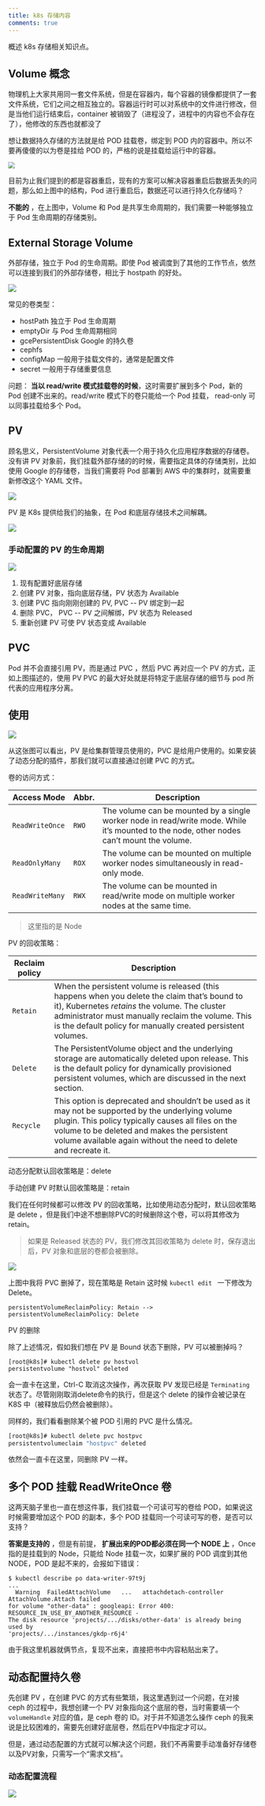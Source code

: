 ```yaml
---
title: k8s 存储内容
comments: true
---
```


概述 k8s 存储相关知识点。

<!--more-->

## Volume 概念

物理机上大家共用同一套文件系统，但是在容器内，每个容器的镜像都提供了一套文件系统，它们之间之相互独立的。容器运行时可以对系统中的文件进行修改，但是当他们运行结束后，container 被销毁了（进程没了，进程中的内容也不会存在了），他修改的东西也就都没了



想让数据持久存储的方法就是给 POD 挂载卷，绑定到 POD 内的容器中。所以不要再傻傻的以为卷是挂给 POD 的，严格的说是挂载给运行中的容器。

<img src="https://s2.loli.net/2022/07/04/ybZlBV1AJSiQv7R.png" style="zoom:80%;" />

目前为止我们提到的都是容器重启，现有的方案可以解决容器重启后数据丢失的问题，那么如上图中的结构，Pod 进行重启后，数据还可以进行持久化存储吗？



**不能的** ，在上图中，Volume 和 Pod 是共享生命周期的，我们需要一种能够独立于 Pod  生命周期的存储类别。



## External Storage Volume

外部存储，独立于 Pod 的生命周期。即使 Pod 被调度到了其他的工作节点，依然可以连接到我们的外部存储卷，相比于 hostpath 的好处。

![](https://s2.loli.net/2022/07/04/2a1bxNSVTweWKns.png)

常见的卷类型：

- hostPath 独立于 Pod 生命周期
- emptyDir 与 Pod 生命周期相同
- gcePersistentDisk Google 的持久卷
- cephfs 
- configMap 一般用于挂载文件的，通常是配置文件
- secret 一般用于存储重要信息



问题： **当以 read/write 模式挂载卷的时候**，这时需要扩展到多个 Pod，新的 Pod 创建不出来的。read/write 模式下的卷只能给一个 Pod 挂载， read-only 可以同事挂载给多个 Pod。



## PV

顾名思义，PersistentVolume 对象代表一个用于持久化应用程序数据的存储卷。没有讲 PV 对象前，我们挂载外部存储的的时候，需要指定具体的存储类别，比如使用 Google 的存储卷，当我们需要将 Pod 部署到 AWS 中的集群时，就需要重新修改这个 YAML 文件。

![](https://s2.loli.net/2022/07/04/DhfS5CRILcmW9se.png)



PV 是 K8s 提供给我们的抽象，在 Pod 和底层存储技术之间解耦。

![](https://s2.loli.net/2022/07/04/71qz5ZdxpjWGIeF.png)

### 手动配置的 PV 的生命周期

![](https://s2.loli.net/2022/07/05/I8RzS5uBNakKAs3.png)

1. 现有配置好底层存储
2. 创建 PV 对象，指向底层存储，PV 状态为 Available
3. 创建 PVC 指向刚刚创建的 PV, PVC -- PV 绑定到一起
4. 删除 PVC， PVC -- PV 之间解绑，PV 状态为 Released
5. 重新创建 PV 可使 PV 状态变成 Available



## PVC

Pod 并不会直接引用 PV，而是通过 PVC ，然后 PVC 再对应一个 PV 的方式，正如上图描述的，使用 PV PVC 的最大好处就是将特定于底层存储的细节与 pod 所代表的应用程序分离。



## 使用

![](https://s2.loli.net/2022/07/04/dMFyi8ncsQLl3o6.png)

从这张图可以看出，PV 是给集群管理员使用的，PVC 是给用户使用的。如果安装了动态分配的插件，那我们就可以直接通过创建 PVC 的方式。



卷的访问方式：

| Access Mode      | Abbr.  | Description                                                  |
| ---------------- | ------ | ------------------------------------------------------------ |
| `ReadWriteOnce ` | `RWO ` | The volume can be mounted by a single worker node in read/write mode. While it’s mounted to the node, other nodes can’t mount the volume. |
| `ReadOnlyMany `  | `ROX ` | The volume can be mounted on multiple worker nodes simultaneously in read-only mode. |
| `ReadWriteMany ` | `RWX ` | The volume can be mounted in read/write mode on multiple worker nodes at the same time. |

> 这里指的是 Node



PV 的回收策略：

| Reclaim policy | Description                                                  |
| -------------- | ------------------------------------------------------------ |
| `Retain `      | When the persistent volume is released (this happens when you delete the claim that’s bound to it), Kubernetes *retains* the volume. The cluster administrator must manually reclaim the volume. This is the default policy for manually created persistent volumes. |
| `Delete `      | The PersistentVolume object and the underlying storage are automatically deleted upon release. This is the default policy for dynamically provisioned persistent volumes, which are discussed in the next section. |
| `Recycle `     | This option is deprecated and shouldn’t be used as it may not be supported by the underlying volume plugin. This policy typically causes all files on the volume to be deleted and makes the persistent volume available again without the need to delete and recreate it. |

动态分配默认回收策略是：delete

手动创建 PV 时默认回收策略是：retain

我们在任何时候都可以修改 PV 的回收策略，比如使用动态分配时，默认回收策略是 delete ，但是我们中途不想删除PVC的时候删除这个卷，可以将其修改为 retain。

> 如果是 Released 状态的 PV，我们修改其回收策略为 delete 时，保存退出后，PV 对象和底层的卷都会被删除。

![](https://s2.loli.net/2022/07/05/TPmMsjYJBEdbHqw.png)

上图中我将 PVC 删掉了，现在策略是 Retain 这时候 `kubectl edit ` 一下修改为 Delete。

```shell
persistentVolumeReclaimPolicy: Retain --> persistentVolumeReclaimPolicy: Delete
```



PV 的删除

除了上述情况，假如我们想在 PV 是 Bound 状态下删除，PV 可以被删掉吗？

```shell
[root@k8s]# kubectl delete pv hostvol
persistentvolume "hostvol" deleted
```

会一直卡在这里，Ctrl-C 取消这次操作，再次获取 PV 发现已经是 `Terminating` 状态了。尽管刚刚取消delete命令的执行，但是这个 delete 的操作会被记录在 K8S 中（被释放后仍然会被删除）。



同样的，我们看看删除某个被 POD 引用的 PVC 是什么情况。

```sh
[root@k8s]# kubectl delete pvc hostpvc
persistentvolumeclaim "hostpvc" deleted
```

依然会一直卡在这里，同删除 PV 一样。



## 多个 POD 挂载 ReadWriteOnce 卷

这两天脑子里也一直在想这件事，我们挂载一个可读可写的卷给 POD，如果说这时候需要增加这个 POD  的副本，多个 POD 挂载同一个可读可写的卷，是否可以支持？



**答案是支持的** ，但是有前提，  **扩展出来的POD都必须在同一个 NODE 上** ，Once 指的是挂载到的 Node，只能给 Node 挂载一次，如果扩展的 POD 调度到其他 NODE，POD 是起不来的，会报如下错误：

```shell
$ kubectl describe po data-writer-97t9j
...
  Warning  FailedAttachVolume   ...   attachdetach-controller  AttachVolume.Attach failed 
for volume "other-data" : googleapi: Error 400: RESOURCE_IN_USE_BY_ANOTHER_RESOURCE -
The disk resource 'projects/.../disks/other-data' is already being used by
'projects/.../instances/gkdp-r6j4'
```

由于我这里机器就俩节点，复现不出来，直接把书中内容粘贴出来了。



## 动态配置持久卷

先创建 PV ，在创建 PVC 的方式有些繁琐，我这里遇到过一个问题，在对接 ceph 的过程中，我想创建一个 PV 对象指向这个底层的卷，当时需要填一个 `volumeHandle` 对应的值，是 ceph 卷的 ID。对于并不知道怎么操作 ceph 的我来说是比较困难的，需要先创建好底层卷，然后在PV中指定才可以。



但是，通过动态配置的方式就可以解决这个问题，我们不再需要手动准备好存储卷以及PV对象，只需写一个“需求文档”。

### 动态配置流程

![](https://s2.loli.net/2022/07/05/rkYKoNBRMi3nUjV.png)



